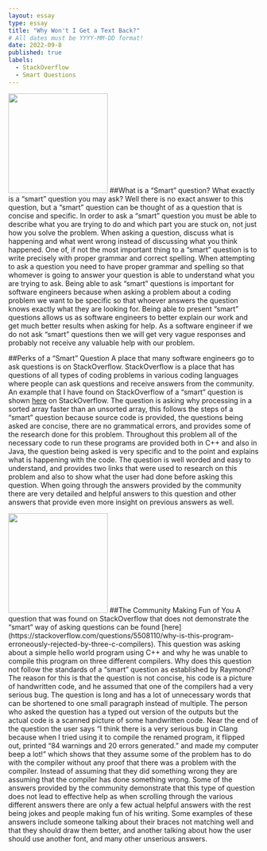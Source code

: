 ```yaml
---
layout: essay
type: essay
title: "Why Won't I Get a Text Back?"
# All dates must be YYYY-MM-DD format!
date: 2022-09-8
published: true
labels:
  - StackOverflow
  - Smart Questions
---
```


<img width="200px" class="rounded float-start pe-4" src="../img/gettingATextBack/coding.png">
##What is a “Smart” question?
	What exactly is a “smart” question you may ask? Well there is no exact answer to this question, but a “smart” question can be thought of as a question that is concise and specific. In order to ask a “smart” question you must be able to describe what you are trying to do and which part you are stuck on, not just how you solve the problem. When asking a question, discuss what is happening and what went wrong instead of discussing what you think happened. One of, if not the most important thing to a “smart” question is to write precisely with proper grammar and correct spelling. When attempting to ask a question you need to have proper grammar and spelling so that whomever is going to answer your question is able to understand what you are trying to ask. Being able to ask “smart” questions is important for software engineers because when asking a problem about a coding problem we want to be specific so that whoever answers the question knows exactly what they are looking for. Being able to present “smart” questions allows us as software engineers to better explain our work and get much better results when asking for help. As a software engineer if we do not ask “smart” questions then we will get very vague responses and probably not receive any valuable help with our problem. 
	
##Perks of a “Smart” Question
A place that many software engineers go to ask questions is on StackOverflow. StackOverflow is a place that has questions of all types of coding problems in various coding languages where people can ask questions and receive answers from the community. An example that I have found on StackOverflow of a “smart” question is shown [here](https://stackoverflow.com/questions/11227809/why-is-processing-a-sorted-array-faster-than-processing-an-unsorted-array) on StackOverflow. The question is asking why processing in a sorted array faster than an unsorted array, this follows the steps of a “smart” question because source code is provided, the questions being asked are concise, there are no grammatical errors, and provides some of the research done for this problem. Throughout this problem all of the necessary code to run these programs are provided both in C++ and also in Java, the question being asked is very specific and to the point and explains what is happening with the code. The question is well worded and easy to understand, and provides two links that were used to research on this problem and also to show what the user had done before asking this question. When going through the answers provided by the community there are very detailed and helpful answers to this question and other answers that provide even more insight on previous answers as well.

<img width="200px" class="rounded float-start pe-4" src="../img/gettingATextBack/StackOverflow.png">	
##The Community Making Fun of You
A question that was found on StackOverflow that does not demonstrate the “smart” way of asking questions can be found [here](https://stackoverflow.com/questions/5508110/why-is-this-program-erroneously-rejected-by-three-c-compilers). This question was asking about a simple hello world program using C++ and why he was unable to compile this program on three different compilers. Why does this question not follow the standards of a “smart” question as established by Raymond? The reason for this is that the question is not concise, his code is a picture of handwritten code, and he assumed that one of the compilers had a very serious bug. The question is long and has a lot of unnecessary words that can be shortened to one small paragraph instead of multiple. The person who asked the question has a typed out version of the outputs but the actual code is a scanned picture of some handwritten code. Near the end of the question the user says “I think there is a very serious bug in Clang because when I tried using it to compile the renamed program, it flipped out, printed “84 warnings and 20 errors generated.” and made my computer beep a lot!” which shows that they assume some of the problem has to do with the compiler without any proof that there was a problem with the compiler. Instead of assuming that they did something wrong they are assuming that the compiler has done something wrong. Some of the answers provided by the community demonstrate that this type of question does not lead to effective help as when scrolling through the various different answers there are only a few actual helpful answers with the rest being jokes and people making fun of his writing. Some examples of these answers include someone talking about their braces not matching well and that they should draw them better, and another talking about how the user should use another font, and many other unserious answers. 

